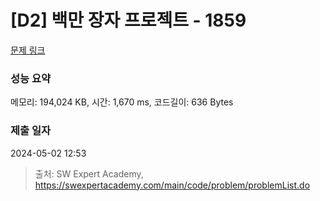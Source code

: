 # [D2] 백만 장자 프로젝트 - 1859 

[문제 링크](https://swexpertacademy.com/main/code/problem/problemDetail.do?contestProbId=AV5LrsUaDxcDFAXc) 

### 성능 요약

메모리: 194,024 KB, 시간: 1,670 ms, 코드길이: 636 Bytes

### 제출 일자

2024-05-02 12:53



> 출처: SW Expert Academy, https://swexpertacademy.com/main/code/problem/problemList.do